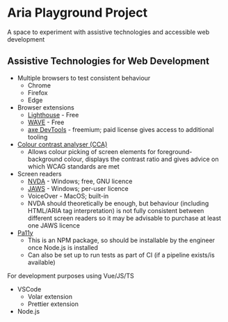 # Aria Playground Project

A space to experiment with assistive technologies and accessible web development

## Assistive Technologies for Web Development

* Multiple browsers to test consistent behaviour
    * Chrome
    * Firefox
    * Edge
* Browser extensions
    * [Lighthouse](https://chromewebstore.google.com/detail/lighthouse/blipmdconlkpinefehnmjammfjpmpbjk) - Free
    * [WAVE](https://chromewebstore.google.com/detail/wave-evaluation-tool/jbbplnpkjmmeebjpijfedlgcdilocofh) - Free
    * [axe DevTools](https://chromewebstore.google.com/detail/axe-devtools-web-accessib/lhdoppojpmngadmnindnejefpokejbdd) - freemium; paid license gives access to additional tooling
* [Colour contrast analyser (CCA)](https://www.tpgi.com/color-contrast-checker/)
    * Allows colour picking of screen elements for foreground-background colour, displays the contrast ratio and gives advice on which WCAG standards are met
* Screen readers
    * [NVDA](https://www.nvaccess.org/download/) - Windows; free, GNU licence
    * [JAWS](https://www.freedomscientific.com/products/software/jaws/) - Windows; per-user licence
    * VoiceOver - MacOS; built-in
    * NVDA should theoretically be enough, but behaviour (including HTML/ARIA tag interpretation) is not fully consistent between different screen readers so it may be advisable to purchase at least one JAWS licence
* [Pa11y](https://pa11y.org/)
    * This is an NPM package, so should be installable by the engineer once Node.js is installed
    * Can also be set up to run tests as part of CI (if a pipeline exists/is available)

For development purposes using Vue/JS/TS
* VSCode
    * Volar extension
    * Prettier extension
* Node.js